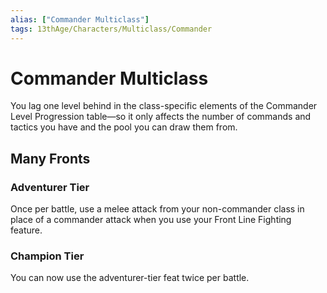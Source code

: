 ```yaml
---
alias: ["Commander Multiclass"]
tags: 13thAge/Characters/Multiclass/Commander
---
```

# Commander Multiclass

You lag one level behind in the class-specific elements of the Commander
Level Progression table—so it only affects the number of commands and
tactics you have and the pool you can draw them from.

## Many Fronts

### Adventurer Tier

Once per battle, use a melee attack from your non-commander class in
place of a commander attack when you use your Front Line Fighting
feature.

### Champion Tier

You can now use the adventurer-tier feat twice per battle.
